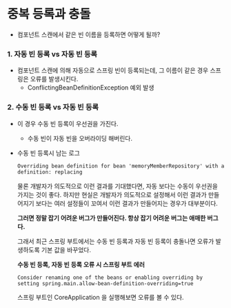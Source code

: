 # 중복 등록과 충돌

* 컴포넌트 스캔에서 같은 빈 이름을 등록하면 어떻게 될까?

### 1. 자동 빈 등록 vs 자동 빈 등록

* 컴포넌트 스캔에 의해 자동으로 스프링 빈이 등록되는데, 그 이름이 같은 경우 스프링은 오류를 발생시킨다.
  * ConflictingBeanDefinitionException 예외 발생

### 2. 수동 빈 등록 vs 자동 빈 등록

* 이 경우 수동 빈 등록이 우선권을 가진다.
  * 수동 빈이 자동 빈을 오버라이딩 해버린다.

* 수동 빈 등록시 남는 로그

  ```tex
  Overriding bean definition for bean 'memoryMemberRepository' with a different
  definition: replacing
  ```

  물론 개발자가 의도적으로 이런 결과를 기대했다면, 자동 보다는 수동이 우선권을 가지는 것이 좋다. 하지만 현실은 개발자가 의도적으로 설정해서 이런 결과가 만들어지기 보다는 여러 설정들이 꼬여서 이런 결과가 만들어지는 경우가 대부분이다.

  **그러면 정말 잡기 어려운 버그가 만들어진다. 항상 잡기 어려운 버그는 애매한 버그다.**

  그래서 최근 스프링 부트에서는 수동 빈 등록과 자동 빈 등록이 충돌나면 오류가 발생하도록 기본 값을 바꾸었다.

  **수동 빈 등록, 자동 빈 등록 오류 시 스프링 부트 에러**

  ```
  Consider renaming one of the beans or enabling overriding by setting spring.main.allow-bean-definition-overriding=true
  ```

  스프링 부트인 CoreApplication 을 실행해보면 오류를 볼 수 있다.